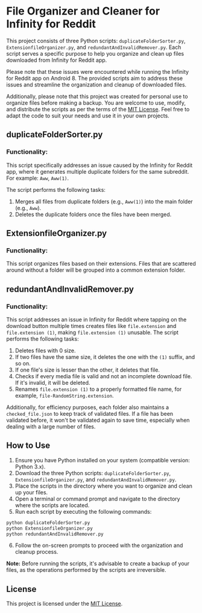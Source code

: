 # File Organizer and Cleaner for Infinity for Reddit

This project consists of three Python scripts: `duplicateFolderSorter.py`, `ExtensionfileOrganizer.py`, and `redundantAndInvalidRemover.py`. Each script serves a specific purpose to help you organize and clean up files downloaded from Infinity for Reddit app.

Please note that these issues were encountered while running the Infinity for Reddit app on Android 8. The provided scripts aim to address these issues and streamline the organization and cleanup of downloaded files.

Additionally, please note that this project was created for personal use to organize files before making a backup. You are welcome to use, modify, and distribute the scripts as per the terms of the [MIT License](LICENSE). Feel free to adapt the code to suit your needs and use it in your own projects.


## duplicateFolderSorter.py

### Functionality:

This script specifically addresses an issue caused by the Infinity for Reddit app, where it generates multiple duplicate folders for the same subreddit. For example: `Aww`, `Aww(1)`.

The script performs the following tasks:

1. Merges all files from duplicate folders (e.g., `Aww(1)`) into the main folder (e.g., `Aww`).
2. Deletes the duplicate folders once the files have been merged.

## ExtensionfileOrganizer.py

### Functionality:

This script organizes files based on their extensions. Files that are scattered around without a folder will be grouped into a common extension folder.

## redundantAndInvalidRemover.py

### Functionality:

This script addresses an issue in Infinity for Reddit where tapping on the download button multiple times creates files like `file.extension` and `file.extension (1)`, making `file.extension (1)` unusable. The script performs the following tasks:

1. Deletes files with 0 size.
2. If two files have the same size, it deletes the one with the `(1)` suffix, and so on.
3. If one file's size is lesser than the other, it deletes that file.
4. Checks if every media file is valid and not an incomplete download file. If it's invalid, it will be deleted.
5. Renames `file.extension (1)` to a properly formatted file name, for example, `file-RandomString.extension`.

Additionally, for efficiency purposes, each folder also maintains a `checked_file.json` to keep track of validated files. If a file has been validated before, it won't be validated again to save time, especially when dealing with a large number of files.



## How to Use

1. Ensure you have Python installed on your system (compatible version: Python 3.x).
2. Download the three Python scripts: `duplicateFolderSorter.py`, `ExtensionfileOrganizer.py`, and `redundantAndInvalidRemover.py`.
3. Place the scripts in the directory where you want to organize and clean up your files.
4. Open a terminal or command prompt and navigate to the directory where the scripts are located.
5. Run each script by executing the following commands:
```bash
python duplicateFolderSorter.py
python ExtensionfileOrganizer.py
python redundantAndInvalidRemover.py
```
6. Follow the on-screen prompts to proceed with the organization and cleanup process.

**Note:** Before running the scripts, it's advisable to create a backup of your files, as the operations performed by the scripts are irreversible.

## License

This project is licensed under the [MIT License](LICENSE).
